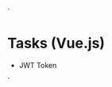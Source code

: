 `
<div class="tasks ">
  <h1>Tasks (Vue.js)</h1>
  <ul>
    <li>
      <p>JWT Token</p>
    </li>
  </ul>
</div>
`
